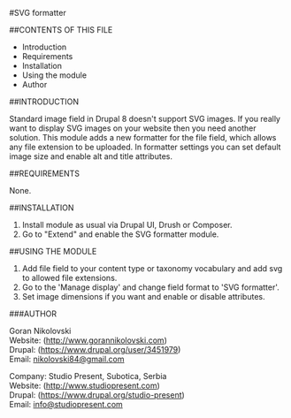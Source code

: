 #SVG formatter

##CONTENTS OF THIS FILE

  * Introduction
  * Requirements
  * Installation
  * Using the module
  * Author

##INTRODUCTION

Standard image field in Drupal 8 doesn't support SVG images. If you really want
to display SVG images on your website then you need another solution. This
module adds a new formatter for the file field, which allows any file extension
to be uploaded. In formatter settings you can set default image size and enable
alt and title attributes.

##REQUIREMENTS

None.

##INSTALLATION

1. Install module as usual via Drupal UI, Drush or Composer.
2. Go to "Extend" and enable the SVG formatter module.

##USING THE MODULE

1. Add file field to your content type or taxonomy vocabulary and add svg to
allowed file extensions.
2. Go to the 'Manage display' and change field format to 'SVG formatter'.
3. Set image dimensions if you want and enable or disable attributes.

###AUTHOR

Goran Nikolovski  
Website: (http://www.gorannikolovski.com)  
Drupal: (https://www.drupal.org/user/3451979)  
Email: nikolovski84@gmail.com  

Company: Studio Present, Subotica, Serbia  
Website: (http://www.studiopresent.com)  
Drupal: (https://www.drupal.org/studio-present)  
Email: info@studiopresent.com  
